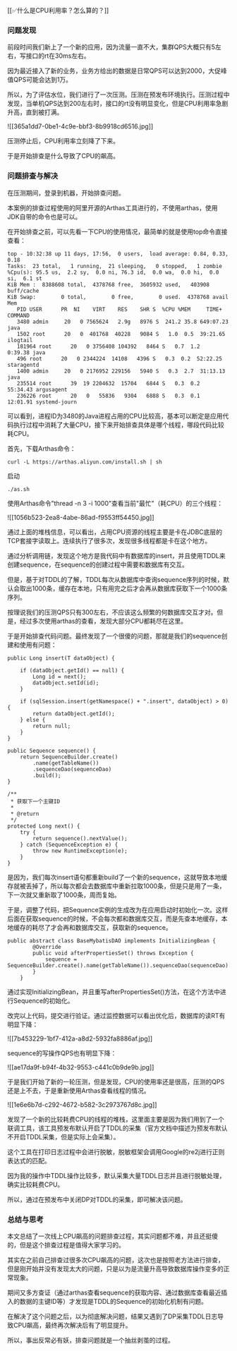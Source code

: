 [[✅什么是CPU利用率？怎么算的？]]



### 问题发现


前段时间我们新上了一个新的应用，因为流量一直不大，集群QPS大概只有5左右，写接口的rt在30ms左右。



因为最近接入了新的业务，业务方给出的数据是日常QPS可以达到2000，大促峰值QPS可能会达到1万。



所以，为了评估水位，我们进行了一次压测。压测在预发布环境执行。压测过程中发现，当单机QPS达到200左右时，接口的rt没有明显变化，但是CPU利用率急剧升高，直到被打满。



![[365a1dd7-0be1-4c9e-bbf3-8b9918cd6516.jpg]]



压测停止后，CPU利用率立刻降了下来。



于是开始排查是什么导致了CPU的飙高。



### 问题排查与解决


在压测期间，登录到机器，开始排查问题。



本案例的排查过程使用的阿里开源的Arthas工具进行的，不使用arthas，使用JDK自带的命令也是可以。



在开始排查之前，可以先看一下CPU的使用情况，最简单的就是使用top命令直接查看：



```plain
top - 10:32:38 up 11 days, 17:56,  0 users,  load average: 0.84, 0.33, 0.18
Tasks:  23 total,   1 running,  21 sleeping,   0 stopped,   1 zombie
%Cpu(s): 95.5 us,  2.2 sy,  0.0 ni, 76.3 id,  0.0 wa,  0.0 hi,  0.0 si,  6.1 st
KiB Mem :  8388608 total,  4378768 free,  3605932 used,   403908 buff/cache
KiB Swap:        0 total,        0 free,        0 used.  4378768 avail Mem
   PID USER      PR  NI    VIRT    RES    SHR S  %CPU %MEM     TIME+ COMMAND  
   3480 admin     20   0 7565624   2.9g   8976 S  241.2 35.8 649:07.23 java  
   1502 root      20   0  401768  40228   9084 S   1.0  0.5  39:21.65 ilogtail
   181964 root      20   0 3756408 104392   8464 S   0.7  1.2   0:39.38 java   
   496 root      20   0 2344224  14108   4396 S   0.3  0.2  52:22.25 staragentd  
   1400 admin     20   0 2176952 229156   5940 S   0.3  2.7  31:13.13 java
   235514 root      39  19 2204632  15704   6844 S   0.3  0.2  55:34.43 argusagent
   236226 root      20   0   55836   9304   6888 S   0.3  0.1  12:01.91 systemd-journ
```



可以看到，进程ID为3480的Java进程占用的CPU比较高，基本可以断定是应用代码执行过程中消耗了大量CPU，接下来开始排查具体是哪个线程，哪段代码比较耗CPU。



首先，下载Arthas命令：



```plain
curl -L https://arthas.aliyun.com/install.sh | sh
```



启动



```plain
./as.sh
```



使用Arthas命令"thread -n 3 -i 1000"查看当前"最忙"（耗CPU）的三个线程：



![[1056b523-2ea8-4abe-86ad-f9553ff54450.jpg]]



通过上面的堆栈信息，可以看出，占用CPU资源的线程主要是卡在JDBC底层的TCP套接字读取上。连续执行了很多次，发现很多线程都是卡在这个地方。



通过分析调用链，发现这个地方是我代码中有数据库的insert，并且使用TDDL来创建sequence，在sequence的创建过程中需要和数据库有交互。



但是，基于对TDDL的了解，TDDL每次从数据库中查询sequence序列的时候，默认会取出1000条，缓存在本地，只有用完之后才会再从数据库获取下一个1000条序列。



按理说我们的压测QPS只有300左右，不应该这么频繁的何数据库交互才对。但是，经过多次使用arthas的查看，发现大部分CPU都耗尽在这里。



于是开始排查代码问题。最终发现了一个很傻的问题，那就是我们的sequence创建和使用有问题：



```plain
public Long insert(T dataObject) {

    if (dataObject.getId() == null) {
        Long id = next();
        dataObject.setId(id);
    }

    if (sqlSession.insert(getNamespace() + ".insert", dataObject) > 0) {
        return dataObject.getId();
    } else {
        return null;
    }
}

public Sequence sequence() {
    return SequenceBuilder.create()
        .name(getTableName())
        .sequenceDao(sequenceDao)
        .build();
}

/**
 * 获取下一个主键ID
 *
 * @return
 */
protected Long next() {
    try {
        return sequence().nextValue();
    } catch (SequenceException e) {
        throw new RuntimeException(e);
    }
}
```



是因为，我们每次insert语句都重新build了一个新的sequence，这就导致本地缓存就被丢掉了，所以每次都会去数据库中重新拉取1000条，但是只是用了一条，下一次就又重新取了1000条，周而复始。



于是，调整了代码，把Sequence实例的生成改为在应用启动时初始化一次。这样后面在获取sequence的时候，不会每次都和数据库交互，而是先查本地缓存，本地缓存的耗尽了才会再和数据库交互，获取新的sequence。



```plain
public abstract class BaseMybatisDAO implements InitializingBean {
        @Override
        public void afterPropertiesSet() throws Exception {
            sequence = SequenceBuilder.create().name(getTableName()).sequenceDao(sequenceDao).build();
        }
    }
```



通过实现InitializingBean，并且重写afterPropertiesSet()方法，在这个方法中进行Sequence的初始化。



改完以上代码，提交进行验证。通过监控数据可以看出优化后，数据库的读RT有明显下降：



![[7b453229-1bf7-412a-a8d2-5932fa8886af.jpg]]



sequence的写操作QPS也有明显下降：



![[ae17da9f-b94f-4b32-9553-c441c0b9de9b.jpg]]



于是我们开始了新的一轮压测，但是发现，CPU的使用率还是很高，压测的QPS还是上不去，于是重新使用Arthas查看线程的情况。



![[1e6e6b7d-c292-4672-b582-3c2973767d8c.jpg]]



发现了一个新的比较耗费CPU的线程的堆栈，这里面主要是因为我们用到了一个联调工具，该工具预发布默认开启了TDDL的采集（官方文档中描述为预发布默认不开启TDDL采集，但是实际上会采集）。



这个工具在打印日志过程中会进行脱敏，脱敏框架会调用Google的re2j进行正则表达式的匹配。



因为我的操作中TDDL操作比较多，默认采集大量TDDL日志并且进行脱敏处理，确实比较耗费CPU。



所以，通过在预发布中关闭DP对TDDL的采集，即可解决该问题。



### 总结与思考


本文总结了一次线上CPU飙高的问题排查过程，其实问题都不难，并且还挺傻的，但是这个排查过程是值得大家学习的。



其实在之前自己排查过很多次CPU飙高的问题，这次也是按照老方法进行排查，但是刚开始并没有发现太大的问题，只是以为是流量升高导致数据库操作变多的正常现象。



期间又多方查证（通过arthas查看sequence的获取内容、通过数据库查看最近插入的数据的主键ID等）才发现是TDDL的Sequence的初始化机制有问题。



在解决了这个问题之后，以为彻底解决问题，结果又遇到了DP采集TDDL日志导致CPU飙高，最终再次解决后有了明显提升。



所以，事出反常必有妖，排查问题就是一个抽丝剥茧的过程。

